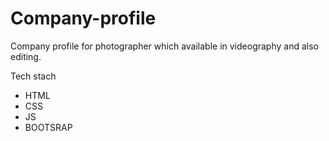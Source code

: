 # Company-profile
Company profile for photographer which available in videography and also editing.

Tech stach
- HTML
- CSS
- JS
- BOOTSRAP
